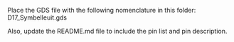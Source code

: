 Place the GDS file with the following nomenclature in this folder: D17_Symbelleuit.gds

Also, update the README.md file to include the pin list and pin description.

